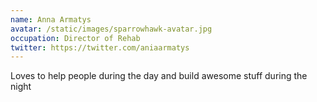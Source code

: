 ```yaml
---
name: Anna Armatys
avatar: /static/images/sparrowhawk-avatar.jpg
occupation: Director of Rehab
twitter: https://twitter.com/aniaarmatys
---
```


Loves to help people during the day and build awesome stuff during the night
